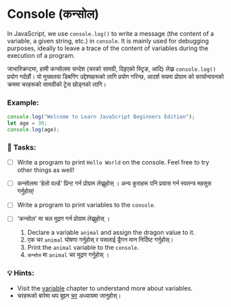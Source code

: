 # Console (कन्सोल)

In JavaScript, we use `console.log()` to write a message (the content of a variable, a given string, etc.) in `console`. It is mainly used for debugging purposes, ideally to leave a trace of the content of variables during the execution of a program.

जाभास्क्रिप्टमा, हामी कन्सोलमा सन्देश (चरको सामग्री, दिइएको स्ट्रिङ, आदि) लेख्न `console.log()` प्रयोग गर्दछौं। यो मुख्यतया डिबगिंग उद्देश्यहरूको लागि प्रयोग गरिन्छ, आदर्श रूपमा प्रोग्राम को कार्यान्वयनको क्रममा चरहरूको सामग्रीको ट्रेस छोड्नको लागि।

### Example:

```javascript
console.log("Welcome to Learn JavaScript Beginners Edition");
let age = 30;
console.log(age);
```

### 📝 Tasks:

- [ ] Write a program to print `Hello World` on the console. Feel free to try other things as well!

- [ ] कन्सोलमा 'हेलो वर्ल्ड' प्रिन्ट गर्न प्रोग्राम लेख्नुहोस् । अन्य कुराहरू पनि प्रयास गर्न स्वतन्त्र महसुस गर्नुहोस्!
- [ ] Write a program to print variables to the `console`.&#x20;

- [ ] 'कन्सोल' मा चल मुद्रण गर्न प्रोग्राम लेख्नुहोस् ।
  1. Declare a variable `animal` and assign the dragon value to it.
  1. एक चर `animal` घोषणा गर्नुहोस् र यसलाई ड्रैगन मान निर्दिष्ट गर्नुहोस्।
  1. Print the `animal` variable to the `console`.
  1. `कन्सोल` मा `animal` चर मुद्रण गर्नुहोस् ।

### 💡 Hints:

- Visit the [variabl](../basics/variables.md)[e](../basics/variables.md) chapter to understand more about variables.
- चरहरूको बारेमा थप बुझ्न [चर](../basics/variables.md) अध्यायमा जानुहोस्।
